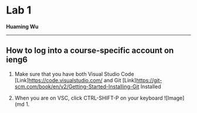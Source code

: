 # Lab 1

**Huaming Wu**

---

## How to log into a course-specific account on **ieng6**

1. Make sure that you have both Visual Studio Code [Link]https://code.visualstudio.com/ and Git [Link]https://git-scm.com/book/en/v2/Getting-Started-Installing-Git Installed

2. When you are on VSC, click CTRL-SHIFT-P on your keyboard
![Image](md 1.
